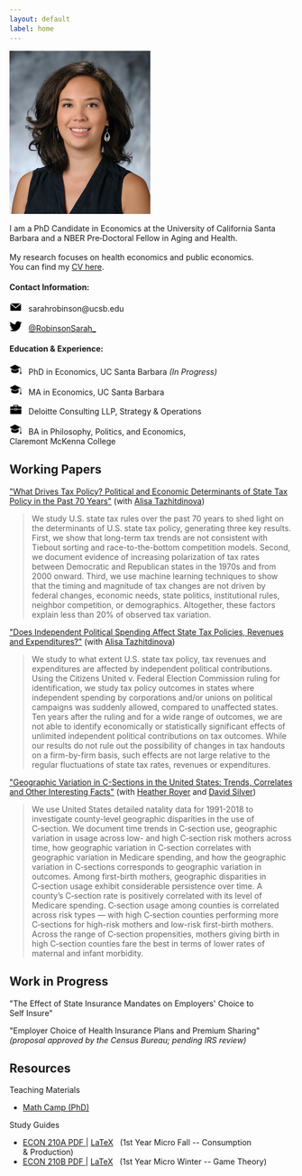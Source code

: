 ```yaml
---
layout: default
label: home
---
```


<div class="bio">
  <div class="profile">
    <img src="./assets/images/profile.jpg" alt="Profile Photo" width="250" height="289" style="margin:0; padding:0;"/>
  </div>
  <p>I am a PhD Candidate in Economics at the University of California Santa Barbara and a NBER Pre&#8209;Doctoral Fellow in Aging and&nbsp;Health. <br><br>
  My research focuses on health economics and public economics. You&nbsp;can&nbsp;find my <a href="./Robinson_CV.pdf">CV&nbsp;here</a>.</p>
</div>


#### Contact Information:
<p class="indent"><img src="./assets/images/email.png" alt="" width="22" height="16"/> &nbsp; sarahrobinson@ucsb.edu </p>
<p class="indent"><img src="./assets/images/twitter.png" alt="" width="22" height="18"/> &nbsp; <a href="https://twitter.com/RobinsonSarah_" > @RobinsonSarah_</a></p>

#### Education & Experience:
<p class="indent"><img src="./assets/images/education.png" alt="" width="22" height="19" /> &nbsp; PhD&nbsp;in&nbsp;Economics, UC&nbsp;Santa&nbsp;Barbara <em>(In&nbsp;Progress)</em></p>
<p class="indent"><img src="./assets/images/education.png" alt="" width="22" height="19"/> &nbsp; MA&nbsp;in&nbsp;Economics, UC&nbsp;Santa&nbsp;Barbara&nbsp;&nbsp;&nbsp;&nbsp;&nbsp;&nbsp;&nbsp;&nbsp;&nbsp;&nbsp;&nbsp;&nbsp;&nbsp;&nbsp;&nbsp;&nbsp;</p>
<p class="indent"><img src="./assets/images/work.png" alt="" width="22" height="17" /> &nbsp; Deloitte&nbsp;Consulting&nbsp;LLP, Strategy&nbsp;&&nbsp;Operations&nbsp;&nbsp;&nbsp;&nbsp;&nbsp;&nbsp;&nbsp;</p>
<p class="indent"><img src="./assets/images/education.png" alt="" width="22" height="19"/> &nbsp; BA&nbsp;in&nbsp;Philosophy, Politics,&nbsp;and&nbsp;Economics, Claremont&nbsp;McKenna&nbsp;College&nbsp;</p>


## Working Papers
["What Drives Tax Policy? Political and Economic Determinants of State Tax Policy in the Past 70 Years"](https://papers.ssrn.com/sol3/papers.cfm?abstract_id=4035979) (with&nbsp;[Alisa&nbsp;Tazhitdinova](https://alisatns.weebly.com))
> We study U.S. state tax rules over the past 70 years to shed light on the determinants of U.S. state tax policy, generating three key results. First, we show that long-term tax trends are not consistent with Tiebout sorting and race-to-the-bottom competition models. Second, we document evidence of increasing polarization of tax rates between Democratic and Republican states in the 1970s and from 2000 onward. Third, we use machine learning techniques to show that the timing and magnitude of tax changes are not driven by federal changes, economic needs, state politics, institutional rules, neighbor competition, or demographics. Altogether, these factors explain less than 20% of observed tax variation.

["Does Independent Political Spending Affect State Tax Policies, Revenues and Expenditures?"](https://papers.ssrn.com/sol3/papers.cfm?abstract_id=4083336) (with&nbsp;[Alisa&nbsp;Tazhitdinova](https://alisatns.weebly.com))
> We study to what extent U.S. state tax policy, tax revenues and expenditures are affected by independent political contributions. Using the Citizens United v. Federal Election Commission ruling for identification, we study tax policy outcomes in states where independent spending by corporations and/or unions on political campaigns was suddenly allowed, compared to unaffected states. Ten years after the ruling and for a wide range of outcomes, we are not able to identify economically or statistically significant effects of unlimited independent political contributions on tax outcomes. While our results do not rule out the possibility of changes in tax handouts on a firm-by-firm basis, such effects are not large relative to the regular fluctuations of state tax rates, revenues or expenditures.

["Geographic Variation in C-Sections in the United States: Trends, Correlates and Other Interesting Facts"](https://irle.berkeley.edu/files/2022/05/rrs_csection_version_davefest.pdf) (with&nbsp;[Heather&nbsp;Royer](https://sites.google.com/site/heathernroyer/) and [David&nbsp;Silver](https://sites.google.com/site/silverdw/))
> We use United States detailed natality data for 1991-2018 to investigate county-level geographic disparities in the use of C&#8209;section. We document time trends in C&#8209;section use, geographic variation in usage across low- and high C&#8209;section risk mothers across time, how geographic variation in C&#8209;section correlates with geographic variation in Medicare spending, and how the geographic variation in C&#8209;sections corresponds to geographic variation in outcomes. Among first-birth mothers, geographic disparities in C&#8209;section usage exhibit considerable persistence over time. A county’s C&#8209;section rate is positively correlated with its level of Medicare spending. C&#8209;section usage among counties is correlated across risk types — with high C&#8209;section counties performing more C&#8209;sections for high-risk mothers and low-risk first-birth mothers. Across the range of C&#8209;section propensities, mothers giving birth in high C&#8209;section counties fare the best in terms of lower rates of maternal and infant morbidity.

## Work in Progress
"The Effect of State Insurance Mandates on Employers' Choice to Self&nbsp;Insure"

"Employer Choice of Health Insurance Plans and Premium&nbsp;Sharing" <br>
*(proposal approved by the Census Bureau; pending IRS&nbsp;review)*


## Resources
Teaching Materials
* [Math Camp (PhD)](./teaching/mathcamp)

Study Guides
* <a href="./resources/210A Study Guide v39.pdf">ECON 210A PDF </a> \| <a href="./resources/210A v39.zip" download>LaTeX</a> &nbsp; (1st&nbsp;Year&nbsp;Micro&nbsp;Fall -- Consumption &&nbsp;Production)  
* <a href="./resources/210B Study Guide v18.pdf">ECON 210B PDF </a> \| <a href="./resources/210B Study Guide v18.tex" download>LaTeX</a> &nbsp; (1st&nbsp;Year&nbsp;Micro&nbsp;Winter -- Game&nbsp;Theory) 